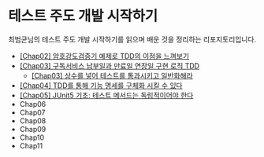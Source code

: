 # 테스트 주도 개발 시작하기
최범균님의 테스트 주도 개발 시작하기를 읽으며 배운 것을 정리하는 리포지토리입니다.

- [[Chap02] 암호강도검증기 예제로 TDD의 이점을 느껴보기](https://github.com/kyupid/tddb/pull/1)
- [[Chap03] 구독서비스 납부일과 만료일 연장일 구현 로직 TDD](https://github.com/kyupid/tddb/pull/3)
  - [[Chap03] 상수를 넣어 테스트를 통과시키고 일반화해라](https://github.com/kyupid/tddb/discussions/2)
- [[Chap04] TDD를 통해 기능 명세를 구체화 시킬 수 있다](https://github.com/kyupid/tddb/discussions/4)
- [[Chap05] JUnit5 기초: 테스트 메서드는 독립적이어야 한다](https://velog.io/@kyukim/TDD%EC%8B%9C%EC%9E%91%ED%95%98%EA%B8%B0Chap05)
- Chap06
- Chap07
- Chap08
- Chap09
- Chap10
- Chap11
